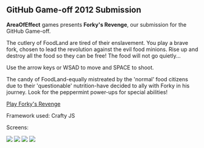 ## GitHub Game-off 2012 Submission

**AreaOfEffect** games presents **Forky's Revenge**, our submission for the GitHub Game-off.

The cutlery of FoodLand are tired of their enslavement. You play a brave fork, chosen to lead the revolution against the evil food minions.
Rise up and destroy all the food so they can be free! The food will not go quietly...

Use the arrow keys or WSAD to move and SPACE to shoot.

The candy of FoodLand-equally mistreated by the 'normal' food citizens due to their 'questionable' nutrition-have decided to
ally with Forky in his journey. Look for the peppermint power-ups for special abilities!

[Play Forky's Revenge](http://tikalnetwork.com/game-off-2012/)

Framework used: Crafty JS

Screens:

<img src="http://tikalnetwork.com/game-off-2012/imgs/screenshots/1.png">
<img src="http://tikalnetwork.com/game-off-2012/imgs/screenshots/2.png">
<img src="http://tikalnetwork.com/game-off-2012/imgs/screenshots/3.png">
<img src="http://tikalnetwork.com/game-off-2012/imgs/screenshots/4.png">